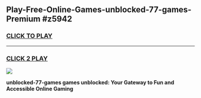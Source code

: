 
## Play-Free-Online-Games-unblocked-77-games-Premium #z5942
<h3>
<a href="https://premium.freeplayer.one?title=unblocked-77-games&ref=8M">CLICK TO PLAY</a></h3>
<hr>

<h3>
<a href="https://premium.freeplayer.one?title=unblocked-77-games&ref=8M">CLICK 2 PLAY</a>
  
</h3>

<a href="https://premium.freeplayer.one?title=unblocked-77-games&ref=8M"><img src="https://clearcache.store/games.png"></a>


**unblocked-77-games games unblocked: Your Gateway to Fun and Accessible Online Gaming**
